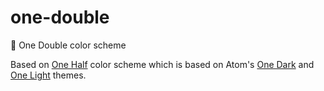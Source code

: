 # one-double
🎨 One Double color scheme

Based on [One Half](https://github.com/sonph/onehalf) color scheme which is based on Atom's [One Dark](https://github.com/atom/one-dark-syntax) and [One Light](https://github.com/atom/one-light-syntax) themes.
